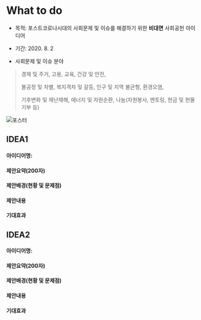 # What to do
- 목적: 포스트코로나시대의 사회문제 및 이슈를 해결하기 위한 **비대면** 사회공헌 아이디어
- 기간: 2020. 8. 2

- 사회문제 및 이슈 분야
> 경제 및 주거,    고용,   교육, 건강 및 안전, 
> 
> 불공정 및 차별,   복지격차 및 갈등, 인구 및 지역 불균형, 환경오염, 
> 
> 기후변화 및 재난재해, 에너지 및 자원순환, 나눔(자원봉사, 멘토링, 현금 및 현물 기부 등)

![포스터](https://ifh.cc/g/cdBwoO.jpg)

## IDEA1

#### 아이디어명: 


#### 제안요약(200자)


#### 제안배경(현황 및 문제점)


#### 제안내용


#### 기대효과




## IDEA2

#### 아이디어명: 


#### 제안요약(200자)


#### 제안배경(현황 및 문제점)


#### 제안내용


#### 기대효과



